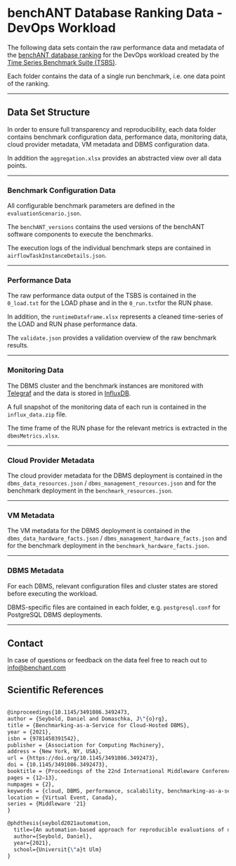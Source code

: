 # benchANT Database Ranking Data - DevOps Workload  

The following data sets contain the raw performance data and metadata of the [benchANT database ranking](https://benchant.com/ranking/database-ranking) for the DevOps workload created by the [Time Series Benchmark Suite (TSBS)](https://github.com/timescale/tsbs). 


Each folder contains the data of a single run benchmark, i.e. one data point of the ranking. 

***

## Data Set Structure


In order to ensure full transparency and reproducibility,  each data folder contains benchmark configuration data,  performance data, monitoring data, cloud provider metadata, VM metadata and DBMS configuration data.

In addition the `aggregation.xlsx` provides an abstracted view over all data points.  

***

### Benchmark Configuration Data

All configurable benchmark parameters are defined in the `evaluationScenario.json`.

The `benchANT_versions` contains the used versions of the benchANT software components to execute the benchmarks. 

The execution logs of the individual benchmark steps are contained in `airflowTaskInstanceDetails.json`. 

***

### Performance Data

The raw performance data output of the TSBS is contained in the `0_load.txt`  for the LOAD phase and in the `0_run.txt`for the RUN phase.  

In addition, the `runtimeDataframe.xlsx` represents a cleaned time-series of the LOAD and RUN phase performance data. 

The `validate.json` provides a validation overview of the raw benchmark results.  


***

### Monitoring Data

The DBMS cluster and the benchmark instances are monitored with [Telegraf](https://github.com/influxdata/telegraf) and the data is stored in [InfluxDB](https://github.com/influxdata/influxdb). 

A full snapshot of the monitoring data of each run is contained in the  `influx_data.zip` file.

The time frame of the RUN phase for the relevant metrics is extracted in the `dbmsMetrics.xlsx`.

*** 

### Cloud Provider Metadata

The cloud provider metadata for the DBMS deployment is contained in the `dbms_data_resources.json` / `dbms_management_resources.json` and for the benchmark deployment in the `benchmark_resources.json`. 


*** 

### VM Metadata

The VM metadata for the DBMS deployment is contained in the `dbms_data_hardware_facts.json` / `dbms_management_hardware_facts.json` and for the benchmark deployment in the `benchmark_hardware_facts.json`.  


*** 

### DBMS Metadata

For each DBMS, relevant configuration files and cluster states are stored before executing the workload. 

DBMS-specific files are contained in each folder, e.g. `postgresql.conf` for PostgreSQL DBMS deployments. 

*** 


## Contact

In case of questions or feedback on the data feel free to reach out to info@benchant.com


## Scientific References

```latex

@inproceedings{10.1145/3491086.3492473,
author = {Seybold, Daniel and Domaschka, J\"{o}rg},
title = {Benchmarking-as-a-Service for Cloud-Hosted DBMS},
year = {2021},
isbn = {9781450391542},
publisher = {Association for Computing Machinery},
address = {New York, NY, USA},
url = {https://doi.org/10.1145/3491086.3492473},
doi = {10.1145/3491086.3492473},
booktitle = {Proceedings of the 22nd International Middleware Conference: Demos and Posters},
pages = {12–13},
numpages = {2},
keywords = {cloud, DBMS, performance, scalability, benchmarking-as-a-service},
location = {Virtual Event, Canada},
series = {Middleware '21}
}

@phdthesis{seybold2021automation,
  title={An automation-based approach for reproducible evaluations of distributed DBMS on elastic infrastructures},
  author={Seybold, Daniel},
  year={2021},
  school={Universit{\"a}t Ulm}
}

```